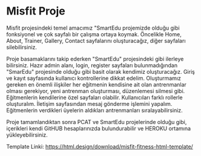 # Misfit Proje

Misfit projesindeki temel amacımız "SmartEdu projemizde olduğu gibi fonksiyonel ve çok sayfalı bir çalışma ortaya koymak. Öncelikle Home, About, Trainer, Gallery, Contact sayfalarını oluşturacağız, diğer sayfaları silebilirsiniz.

Proje basamaklarını takip ederken "SmartEdu" projesindeki gibi ilerleye bilirsiniz. Hazır admin alanı, login, register sayfaları bulunmadığından "SmarEdu" projesinde olduğu gibi basit olarak kendimiz oluşturacağız. Giriş ve kayıt sayfasında kullanıcı kontrollerine dikkat edelim. Oluşturmamız gereken en önemli ilişkiler her eğitmenin kendisine ait olan antrenmanlar olması gerekiyor, yeni antrenman oluşturması, düzenlemesi silmesi gibi. Eğitmenlerin kendilerine özel sayfaları olabilir. Kullanıcıları farklı rollerle oluşturalım. İletişim sayfasından mesaj gönderme işlemini yapalım. Eğitmenlerin verdikleri üyelerin aldıkları antrenmanları sıralayabilirsiniz.

Proje tamamlandıktan sonra PCAT ve SmartEdu projelerinde olduğu gibi, içerikleri kendi GitHUB hesaplarınızda bulundurabilir ve HEROKU ortamına yükleyebilirsiniz.

Template Linki: https://html.design/download/misfit-fitness-html-template/
